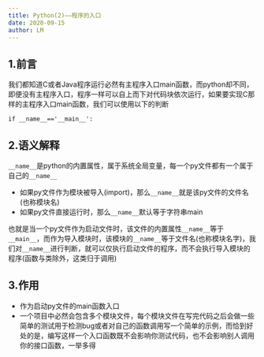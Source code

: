 ```yaml
---
title: Python(2)——程序的入口
date: 2020-09-15
author: LM
---
```


## 1.前言

我们都知道C或者Java程序运行必然有主程序入口main函数，而python却不同，即便没有主程序入口，程序一样可以自上而下对代码块依次运行，如果要实现C那样的主程序入口main函数，我们可以使用以下的判断

```
if __name__=='__main__':
```

## 2.语义解释

`__name__`是python的内置属性，属于系统全局变量，每一个py文件都有一个属于自己的`__name__`

- 如果py文件作为模块被导入(import)，那么`__name__`就是该py文件的文件名(也称模块名)
- 如果py文件直接运行时，那么`__name__`默认等于字符串main

也就是当一个py文件作为启动文件时，该文件的内置属性`__name__`等于`__main__`，而作为导入模块时，该模块的`__name__`等于文件名(也称模块名字)，我们对`__name__`进行判断，就可以仅执行启动文件的程序，而不会执行导入模块的程序(函数与类除外，这类归于调用)

## 3.作用

- 作为启动py文件的main函数入口
- 一个项目中必然会包含多个模块文件，每个模块文件在写完代码之后会做一些简单的测试用于检测bug或者对自己的函数调用写一个简单的示例，而恰到好处的是，编写这样一个入口函数既不会影响你测试代码，也不会影响别人调用你的接口函数，一举多得
